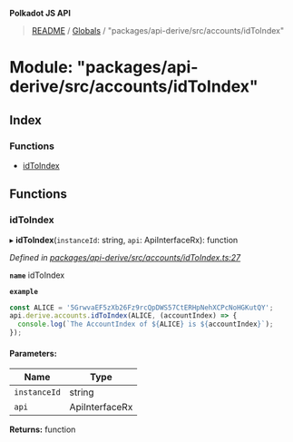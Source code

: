 **Polkadot JS API**

> [README](../README.md) / [Globals](../globals.md) / "packages/api-derive/src/accounts/idToIndex"

# Module: "packages/api-derive/src/accounts/idToIndex"

## Index

### Functions

* [idToIndex](_packages_api_derive_src_accounts_idtoindex_.md#idtoindex)

## Functions

### idToIndex

▸ **idToIndex**(`instanceId`: string, `api`: ApiInterfaceRx): function

*Defined in [packages/api-derive/src/accounts/idToIndex.ts:27](https://github.com/polkadot-js/api/blob/7af915185/packages/api-derive/src/accounts/idToIndex.ts#L27)*

**`name`** idToIndex

**`example`** 
<BR>

```javascript
const ALICE = '5GrwvaEF5zXb26Fz9rcQpDWS57CtERHpNehXCPcNoHGKutQY';
api.derive.accounts.idToIndex(ALICE, (accountIndex) => {
  console.log(`The AccountIndex of ${ALICE} is ${accountIndex}`);
});
```

#### Parameters:

Name | Type |
------ | ------ |
`instanceId` | string |
`api` | ApiInterfaceRx |

**Returns:** function
